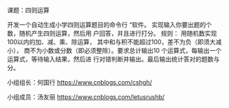 课题：四则运算

开发一个自动生成小学四则运算题目的命令行 “软件。
实现输入你要出题的个数，随机产生四则运算，然后用
户回答，并且进行打分。
规则： 用随机数实现100以内的加、减、乘、除运算，
其中和与积不能超过100，差不为负（即须大减小），
商不为小数或分数（即必须整除）。要求总计输出10
个运算式，每输出一个运算式，等待输入结果，然后进
行对错判断并输出。最后输出统计答对的题数与分。

小组组长：何国行     https://www.cnblogs.com/cshgh/

小组成员：汤友丽     https://www.cnblogs.com/letusrushb/
